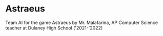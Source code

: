 # Astraeus
Team AI for the game Astraeus by Mr. Malafarina, AP Computer Science teacher at Dulaney High School ('2021-'2022)
